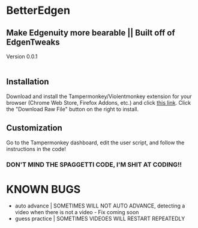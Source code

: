 # BetterEdgen
## Make Edgenuity more bearable || Built off of EdgenTweaks
Version 0.0.1
<br>
<br>
## Installation
Download and install the Tampermonkey/Violentmonkey extension for your browser (Chrome Web Store, Firefox Addons, etc.) and click [this link](https://github.com/Someone68/BetterEdgen/blob/main/betteredgen.js). Click the "Download Raw File" button on the right to install.

## Customization
Go to the Tampermonkey dashboard, edit the user script, and follow the instructions in the code!

### DON'T MIND THE SPAGGETTI CODE, I'M SHIT AT CODING!!

# KNOWN BUGS
- auto advance   | SOMETIMES WILL NOT AUTO ADVANCE, detecting a video when there is not a video - Fix coming soon
- guess practice | SOMETIMES VIDEOES WILL RESTART REPEATEDLY
